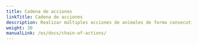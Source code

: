 ```yaml
---
title: Cadena de acciones
linkTitle: Cadena de acciones
description: Realizar múltiples acciones de animales de forma consecutiva
weight: 30
manualLink: /es/docs/chain-of-actions/
---
```

<script>
  window.location.href = "/es/docs/chain-of-actions/";
</script>
